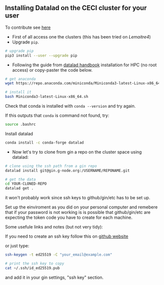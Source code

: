 ## Installing Datalad on the CECI cluster for your user

To contribute see [here](https://cpp-lln-lab.github.io/CPP_HPC/contributing/)

- First of all access one the clusters (this has been tried on _Lemaitre4_)
- Upgrade `pip`.

```bash
# upgrade pip
pip3 install --user --upgrade pip
```

- Following the guide from [datalad handbook](http://handbook.datalad.org/en/latest/intro/installation.html#norootinstall)
  installation for HPC (no root access) or copy-paster the code below.

```bash
# get anaconda
wget https://repo.anaconda.com/miniconda/Miniconda3-latest-Linux-x86_64.sh

# install it
bash Miniconda3-latest-Linux-x86_64.sh
```

Check that conda is installed with `conda --version` and try again.

If this outputs that `conda` is command not found, try:

```bash
source .bashrc
```
Install datalad

```bash
conda install -c conda-forge datalad
```

- Now let's try to clone from gin a repo on the cluster space using datalad:

```BASH
# clone using the ssh path from a gin repo
datalad install git@gin.g-node.org:/USERNAME/REPONAME.git

# get the data
cd YOUR-CLONED-REPO
datalad get .
```

it won't probably work since ssh keys to github/gin/etc has to be set up. 

Set up the einviroment as you did on your personal computer and remebere that if your password is not working is is possible that github/gin/etc are expecting the token code you have to create for each machine.

Some usefule links and notes (but not very tidy):

If you need to create an ssh key follow this on
  [github website](https://docs.github.com/en/github/authenticating-to-github/connecting-to-github-with-ssh/generating-a-new-ssh-key-and-adding-it-to-the-ssh-agent)

  or just type:

```bash
ssh-keygen -t ed25519 -C "your_email@example.com"

# print the ssh key to copy
cat ~/.ssh/id_ed25519.pub
```

and add it in your gin settings, "ssh key" section.
